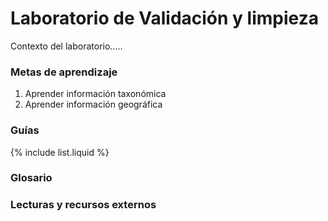 

# Laboratorio de Validación y limpieza 

Contexto del laboratorio.....


### Metas de aprendizaje

1. Aprender información taxonómica
2. Aprender información geográfica


### Guías

{% include list.liquid %}

### Glosario

### Lecturas y recursos externos
